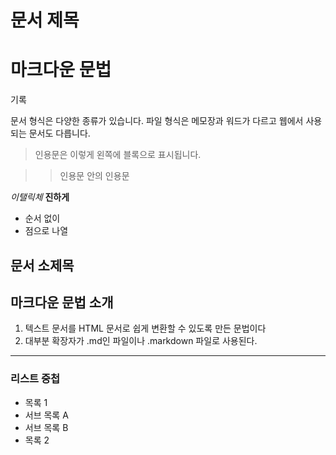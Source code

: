 <!-- 20190823 박성현 0507 -->
# 문서 제목

# 마크다운 문법

기록

문서 형식은 다양한 종류가 있습니다.
파일 형식은 메모장과 워드가 다르고 웹에서 사용되는 문서도 다릅니다.

> 인용문은 이렇게 왼쪽에 블록으로 표시됩니다.

>> 인용문 안의 인용문

*이탤릭체*
**진하게**

* 순서 없이
* 점으로 나열

## 문서 소제목

## 마크다운 문법 소개

1. 텍스트 문서를 HTML 문서로 쉽게 변환할 수 있도록 만든 문법이다
2. 대부분 확장자가 .md인 파일이나 .markdown 파일로 사용된다.
___
### 리스트 중첩

- 목록 1
 - 서브 목록 A
 - 서브 목록 B
- 목록 2
